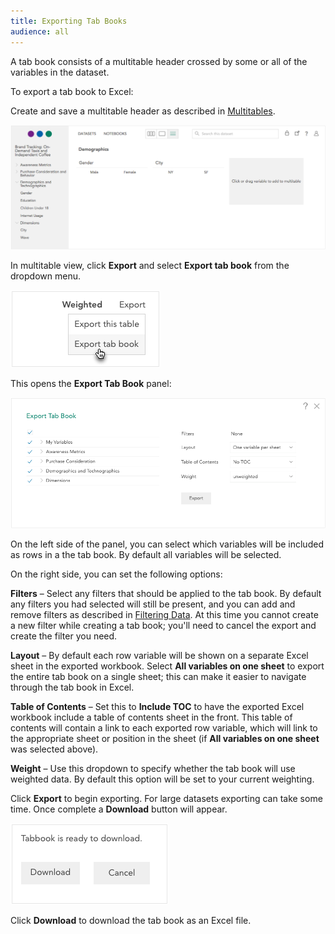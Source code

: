 ```yaml
---
title: Exporting Tab Books
audience: all
---
```


A tab book consists of a multitable header crossed by some or all of the variables in the dataset.

To export a tab book to Excel:

Create and save a multitable header as described in [Multitables](crunch_multitables.html).

![](images/MultitableDefinition.png)

In multitable view, click **Export** and select **Export tab book** from the dropdown menu.

![](images/MultitableDropdown.png)

This opens the **Export Tab Book** panel:

![](images/ExportTabBook.png)

On the left side of the panel, you can select which variables will be included as rows in a the tab book. By default all variables will be selected.

On the right side, you can set the following options:

**Filters** – Select any filters that should be applied to the tab book. By default any filters you had selected will still be present, and you can add and remove filters as described in [Filtering Data](crunch_filtering-data.html). At this time you cannot create a new filter while creating a tab book; you'll need to cancel the export and create the filter you need.

**Layout** – By default each row variable will be shown on a separate Excel sheet in the exported workbook. Select **All variables on one sheet** to export the entire tab book on a single sheet; this can make it easier to navigate through the tab book in Excel.

**Table of Contents** – Set this to **Include TOC** to have the exported Excel workbook include a table of contents sheet in the front. This table of contents will contain a link to each exported row variable, which will link to the appropriate sheet or position in the sheet (if **All variables on one sheet** was selected above).

**Weight** – Use this dropdown to specify whether the tab book will use weighted data. By default this option will be set to your current weighting.

Click **Export** to begin exporting. For large datasets exporting can take some time. Once complete a **Download** button will appear.

![](images/TabbookDownload.png)

Click **Download** to download the tab book as an Excel file.
